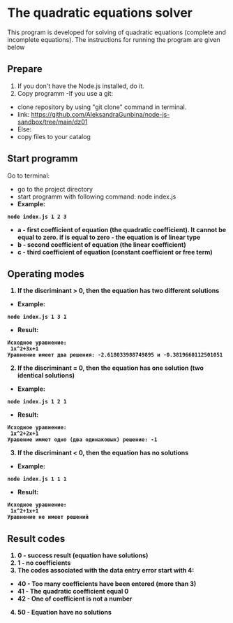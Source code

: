 # The quadratic equations solver
This program is developed for solving of quadratic equations (complete and incomplete equations).
The instructions for running the program are given below


## Prepare
1. If you don't have the Node.js installed, do it.
2. Copy programm
-If you use a git:
- clone repository by using "git clone" command in terminal.
- link: https://github.com/AleksandraGunbina/node-js-sandbox/tree/main/dz01
- Else:
- copy files to your catalog

## Start programm
Go to terminal:
- go to the project directory
- start programm with following command: node index.js <a> <b> <c>
- Example:
```
node index.js 1 2 3
```
- a - first coefficient of equation (the quadratic coefficient). It cannot be equal to zero. if <a> is equal to zero - the equation is of linear type
- b - second coefficient of equation (the linear coefficient)
- c - third coefficient of equation (constant coefficient or free term)

## Operating modes
1. If the discriminant > 0, then the equation has two different solutions
- Example:
```
node index.js 1 3 1
```
- Result:
```
Исходное уравнение:
 1x^2+3x+1
Уравнение имеет два решения: -2.618033988749895 и -0.3819660112501051
```
2. If the discriminant = 0, then the equation has one solution (two identical solutions)
- Example:
```
node index.js 1 2 1
```
- Result:
```
Исходное уравнение:
 1x^2+2x+1
Уравение иммет одно (два одинаковых) решение: -1
```
3. If the discriminant < 0, then the equation has no solutions
- Example:
```
node index.js 1 1 1
```
- Result:
```
Исходное уравнение:
 1x^2+1x+1
Уравнение не имеет решений
```

## Result codes
1. 0 - success result (equation have solutions)
2. 1 - no coefficients
3. The codes associated with the data entry error start with 4:
- 40 - Too many coefficients have been entered (more than 3)
- 41 - The quadratic coefficient equal 0
- 42 - One of coefficient is not a number
4. 50 - Equation have no solutions
